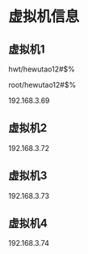 # 虚拟机信息



## 虚拟机1



hwt/hewutao12#$%

root/hewutao12#$%



192.168.3.69





## 虚拟机2

192.168.3.72



## 虚拟机3

192.168.3.73



## 虚拟机4



192.168.3.74